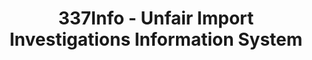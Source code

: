 ---
layout: default
bigquery: https://console.cloud.google.com/bigquery?p=patents-public-data&d=usitc_investigations&page=dataset&project=sheets-management-319211
citation: US International Trade Commission 337Info Unfair Import Investigations Information
  System
contributors: US International Trade Comission
cost: None
description: US International Trade Commission 337Info Unfair Import Investigations
  Information System contains data on investigations done under Section 337. Section
  337 declares the infringement of certain statutory intellectual property rights
  and other forms of unfair competition in import trade to be unlawful practices.
  Most Section 337 investigations involve allegations of patent or registered trademark
  infringement.
documentation: FAQ and tutorial available on the site
last_edit: 04/06/2022, 13:16:16
location: https://pubapps2.usitc.gov/337external/
maintained_by: US International Trade Comission
schema_fields:
- finalIdOnViolationDue
- gcAttorney
- actualEndDateEvidHear
- ouiiParticipation
- htsNumbers
- ouiiAttorney
- investigationNo
- lastUpdated
- targetDate
- currentActiveALJ
- trademarkNumbers
- internalRemand
- publication_number
- complainant
- dateComplaintFiled
- investigationType
- finalDetViolation
- respondent
- docketNo
- teoProceedingInvolved
- patentNumber
- scheduledEndDateEvidHear
- finalIdOnViolationIssue
- id
- teoIdIssueDate
- scheduledStartDateEvidHear
- finalDetNoViolation
- cafcAppeals
- patentNumbers
- teoIdDueDate
- invUnfairAct
- actualStartDateEvidHear
- title
- copyrightNumbers
- startDateMarkmanHearing
- teoReliefGranted
- dateOfPublicationFrNotice
- endDateMarkmanHearing
- investigationTermDate
- issueDateOtherNonFinal
- markmanHearing
- aljAssigned
- dateCreated
- currentStatus
shortname: unfair_import_investigations
tags:
- import
- legal
- trade
timeframe: 2008-2021 (prior to 2008 downloadable as a JSON file)
title: 337Info - Unfair Import Investigations Information System
uuid: 2721f5ec-e599-4890-9265-9706719fc71e
---